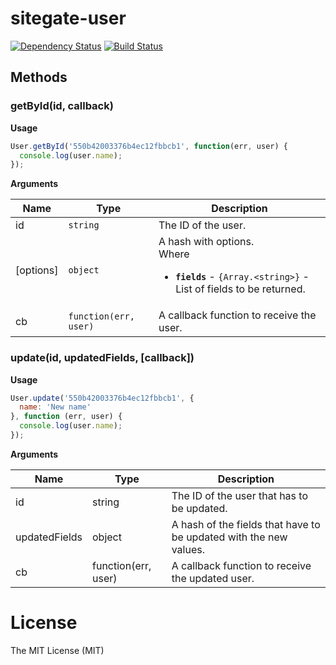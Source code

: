 # sitegate-user

[![Dependency Status](https://david-dm.org/sitegate/user.svg)](https://david-dm.org/sitegate/user)
[![Build Status](https://travis-ci.org/sitegate/user.svg)](https://travis-ci.org/sitegate/user)


## Methods

### getById(id, callback)
**Usage**
```js
User.getById('550b42003376b4ec12fbbcb1', function(err, user) {
  console.log(user.name);
});
```
**Arguments**

<table>
  <thead>
    <tr>
      <th>Name</th>
      <th>Type</th>
      <th>Description</th>
    </tr>
  </thead>
  <tbody>
    <tr>
      <td>id</td>
      <td><code>string</code></td>
      <td>The ID of the user.</td>
    </tr>
    <tr>
      <td>[options]</td>
      <td><code>object</code></td>
      <td>A hash with options.
        <br>Where
        <ul>
          <li><b><code>fields</code></b> - <code>{Array.&lt;string&gt;}</code> - List of fields to be returned.</li>
        </ul>
      </td>
    </tr>
    <tr>
      <td>cb</td>
      <td><code>function(err, user)</code></td>
      <td>A callback function to receive the user.</td>
    </tr>
  </tbody>
</table>



### update(id, updatedFields, [callback])
**Usage**
```js
User.update('550b42003376b4ec12fbbcb1', {
  name: 'New name'
}, function (err, user) {
  console.log(user.name);
});
```
**Arguments**

| Name | Type | Description |
| --- | --- | --- |
| id | string | The ID of the user that has to be updated. |
| updatedFields | object | A hash of the fields that have to be updated with the new values. |
| cb | function(err, user) | A callback function to receive the updated user. |


# License

The MIT License (MIT)
